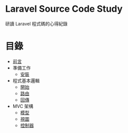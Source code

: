 # Laravel Source Code Study

研讀 Laravel 程式碼的心得紀錄

# 目錄

* [前言](/preface.md)
* 準備工作
  * [安裝](/install.md)
* 程式基本邏輯
  * [開始](/start.md)
  * [路由](/routes.md)
  * [回傳](/response.md)
* MVC 架構
  * [模型](/models.md)
  * [視圖](/views.md)
  * [控制器](/controllers.md)
